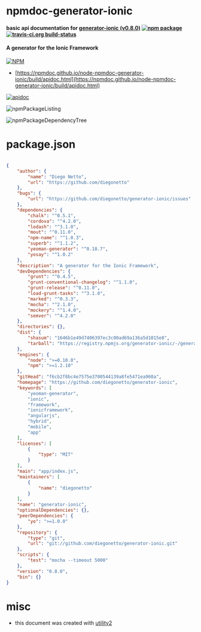 # npmdoc-generator-ionic

#### basic api documentation for  [generator-ionic (v0.8.0)](https://github.com/diegonetto/generator-ionic)  [![npm package](https://img.shields.io/npm/v/npmdoc-generator-ionic.svg?style=flat-square)](https://www.npmjs.org/package/npmdoc-generator-ionic) [![travis-ci.org build-status](https://api.travis-ci.org/npmdoc/node-npmdoc-generator-ionic.svg)](https://travis-ci.org/npmdoc/node-npmdoc-generator-ionic)

#### A generator for the Ionic Framework

[![NPM](https://nodei.co/npm/generator-ionic.png?downloads=true&downloadRank=true&stars=true)](https://www.npmjs.com/package/generator-ionic)

- [https://npmdoc.github.io/node-npmdoc-generator-ionic/build/apidoc.html](https://npmdoc.github.io/node-npmdoc-generator-ionic/build/apidoc.html)

[![apidoc](https://npmdoc.github.io/node-npmdoc-generator-ionic/build/screenCapture.buildCi.browser.%252Ftmp%252Fbuild%252Fapidoc.html.png)](https://npmdoc.github.io/node-npmdoc-generator-ionic/build/apidoc.html)

![npmPackageListing](https://npmdoc.github.io/node-npmdoc-generator-ionic/build/screenCapture.npmPackageListing.svg)

![npmPackageDependencyTree](https://npmdoc.github.io/node-npmdoc-generator-ionic/build/screenCapture.npmPackageDependencyTree.svg)



# package.json

```json

{
    "author": {
        "name": "Diego Netto",
        "url": "https://github.com/diegonetto"
    },
    "bugs": {
        "url": "https://github.com/diegonetto/generator-ionic/issues"
    },
    "dependencies": {
        "chalk": "^0.5.1",
        "cordova": "^4.2.0",
        "lodash": "^3.1.0",
        "mout": "^0.11.0",
        "npm-name": "^1.0.3",
        "superb": "^1.1.2",
        "yeoman-generator": "^0.18.7",
        "yosay": "^1.0.2"
    },
    "description": "A generator for the Ionic Framework",
    "devDependencies": {
        "grunt": "^0.4.5",
        "grunt-conventional-changelog": "^1.1.0",
        "grunt-release": "^0.11.0",
        "load-grunt-tasks": "^3.1.0",
        "marked": "^0.3.3",
        "mocha": "^2.1.0",
        "mockery": "^1.4.0",
        "semver": "^4.2.0"
    },
    "directories": {},
    "dist": {
        "shasum": "1646b1e49d7406397ec3c00ad69a136a5d1015e8",
        "tarball": "https://registry.npmjs.org/generator-ionic/-/generator-ionic-0.8.0.tgz"
    },
    "engines": {
        "node": ">=0.10.0",
        "npm": ">=1.2.10"
    },
    "gitHead": "f6cb2f8bc4e7575e3700544139a8fe5471ea960a",
    "homepage": "https://github.com/diegonetto/generator-ionic",
    "keywords": [
        "yeoman-generator",
        "ionic",
        "framework",
        "ionicframework",
        "angularjs",
        "hybrid",
        "mobile",
        "app"
    ],
    "licenses": [
        {
            "type": "MIT"
        }
    ],
    "main": "app/index.js",
    "maintainers": [
        {
            "name": "diegonetto"
        }
    ],
    "name": "generator-ionic",
    "optionalDependencies": {},
    "peerDependencies": {
        "yo": ">=1.0.0"
    },
    "repository": {
        "type": "git",
        "url": "git://github.com/diegonetto/generator-ionic.git"
    },
    "scripts": {
        "test": "mocha --timeout 5000"
    },
    "version": "0.8.0",
    "bin": {}
}
```



# misc
- this document was created with [utility2](https://github.com/kaizhu256/node-utility2)
